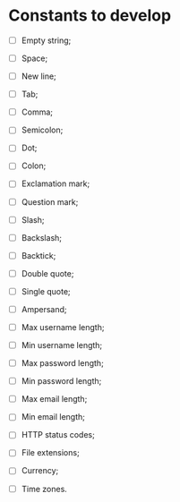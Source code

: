 # Constants to develop

- [ ] Empty string;
- [ ] Space;
- [ ] New line;
- [ ] Tab;
- [ ] Comma;
- [ ] Semicolon;
- [ ] Dot;
- [ ] Colon;
- [ ] Exclamation mark;
- [ ] Question mark;
- [ ] Slash;
- [ ] Backslash;
- [ ] Backtick;
- [ ] Double quote;
- [ ] Single quote;
- [ ] Ampersand;

- [ ] Max username length;
- [ ] Min username length;
- [ ] Max password length;
- [ ] Min password length;
- [ ] Max email length;
- [ ] Min email length;

- [ ] HTTP status codes;

- [ ] File extensions;

- [ ] Currency;

- [ ] Time zones.
